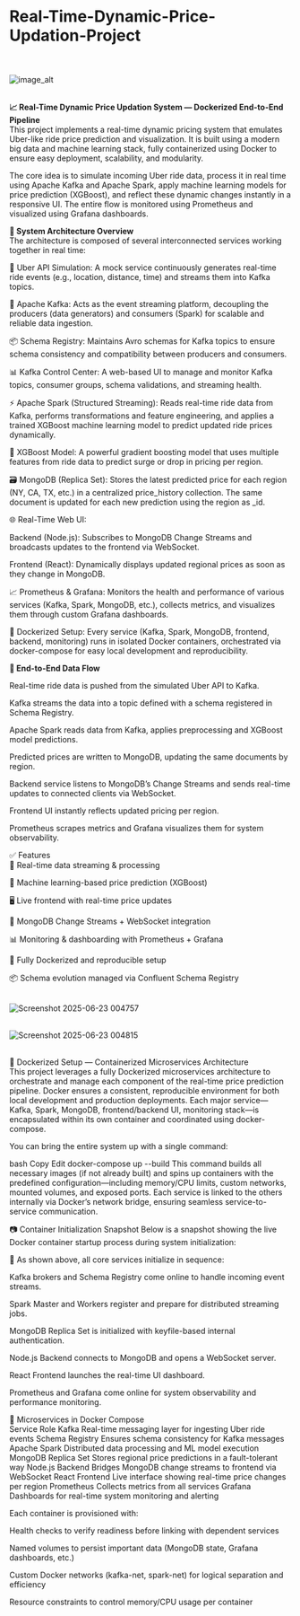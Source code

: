 # Real-Time-Dynamic-Price-Updation-Project<br><br>

![image_alt](https://github.com/aviral-dot/real-time-dynamic-price-updation-project/blob/main/real-time-dynamic-price.drawio.png?raw=true)<br><br>




**📈 Real-Time Dynamic Price Updation System — Dockerized End-to-End Pipeline**<br>
This project implements a real-time dynamic pricing system that emulates Uber-like ride price prediction and visualization. It is built using a modern big data and machine learning stack, fully containerized using Docker to ensure easy deployment, scalability, and modularity.

The core idea is to simulate incoming Uber ride data, process it in real time using Apache Kafka and Apache Spark, apply machine learning models for price prediction (XGBoost), and reflect these dynamic changes instantly in a responsive UI. The entire flow is monitored using Prometheus and visualized using Grafana dashboards.




**🧩 System Architecture Overview**<br>
The architecture is composed of several interconnected services working together in real time:

🚖 Uber API Simulation: A mock service continuously generates real-time ride events (e.g., location, distance, time) and streams them into Kafka topics.

🧵 Apache Kafka: Acts as the event streaming platform, decoupling the producers (data generators) and consumers (Spark) for scalable and reliable data ingestion.

📦 Schema Registry: Maintains Avro schemas for Kafka topics to ensure schema consistency and compatibility between producers and consumers.

📊 Kafka Control Center: A web-based UI to manage and monitor Kafka topics, consumer groups, schema validations, and streaming health.

⚡ Apache Spark (Structured Streaming): Reads real-time ride data from Kafka, performs transformations and feature engineering, and applies a trained XGBoost machine learning model to predict updated ride prices dynamically.

🤖 XGBoost Model: A powerful gradient boosting model that uses multiple features from ride data to predict surge or drop in pricing per region.

🗃️ MongoDB (Replica Set): Stores the latest predicted price for each region (NY, CA, TX, etc.) in a centralized price_history collection. The same document is updated for each new prediction using the region as _id.
<br>

🌐 Real-Time Web UI:<br>

Backend (Node.js): Subscribes to MongoDB Change Streams and broadcasts updates to the frontend via WebSocket.

Frontend (React): Dynamically displays updated regional prices as soon as they change in MongoDB.

📈 Prometheus & Grafana: Monitors the health and performance of various services (Kafka, Spark, MongoDB, etc.), collects metrics, and visualizes them through custom Grafana dashboards.

🐳 Dockerized Setup: Every service (Kafka, Spark, MongoDB, frontend, backend, monitoring) runs in isolated Docker containers, orchestrated via docker-compose for easy local development and reproducibility.



**🔄 End-to-End Data Flow**<br>

Real-time ride data is pushed from the simulated Uber API to Kafka.

Kafka streams the data into a topic defined with a schema registered in Schema Registry.

Apache Spark reads data from Kafka, applies preprocessing and XGBoost model predictions.

Predicted prices are written to MongoDB, updating the same documents by region.

Backend service listens to MongoDB’s Change Streams and sends real-time updates to connected clients via WebSocket.

Frontend UI instantly reflects updated pricing per region.

Prometheus scrapes metrics and Grafana visualizes them for system observability.


✅ Features<br>
🚀 Real-time data streaming & processing

🧠 Machine learning-based price prediction (XGBoost)

🖥️ Live frontend with real-time price updates

📡 MongoDB Change Streams + WebSocket integration

📊 Monitoring & dashboarding with Prometheus + Grafana

🐳 Fully Dockerized and reproducible setup

📦 Schema evolution managed via Confluent Schema Registry<br><br>




![Screenshot 2025-06-23 004757](https://github.com/user-attachments/assets/2e966768-1d38-4c86-babf-3ef6db8041f2)<br><br>

![Screenshot 2025-06-23 004815](https://github.com/user-attachments/assets/fa59dd6e-70c7-4ad8-9186-83014a3cb135)<br><br>

🐳 Dockerized Setup — Containerized Microservices Architecture<br>
This project leverages a fully Dockerized microservices architecture to orchestrate and manage each component of the real-time price prediction pipeline. Docker ensures a consistent, reproducible environment for both local development and production deployments. Each major service—Kafka, Spark, MongoDB, frontend/backend UI, monitoring stack—is encapsulated within its own container and coordinated using docker-compose.

You can bring the entire system up with a single command:

bash
Copy
Edit
docker-compose up --build
This command builds all necessary images (if not already built) and spins up containers with the predefined configuration—including memory/CPU limits, custom networks, mounted volumes, and exposed ports. Each service is linked to the others internally via Docker’s network bridge, ensuring seamless service-to-service communication.

📷 Container Initialization Snapshot
Below is a snapshot showing the live Docker container startup process during system initialization:


📌 As shown above, all core services initialize in sequence:

Kafka brokers and Schema Registry come online to handle incoming event streams.

Spark Master and Workers register and prepare for distributed streaming jobs.

MongoDB Replica Set is initialized with keyfile-based internal authentication.

Node.js Backend connects to MongoDB and opens a WebSocket server.

React Frontend launches the real-time UI dashboard.

Prometheus and Grafana come online for system observability and performance monitoring.

🧱 Microservices in Docker Compose<br>
Service	Role
Kafka	Real-time messaging layer for ingesting Uber ride events
Schema Registry	Ensures schema consistency for Kafka messages
Apache Spark	Distributed data processing and ML model execution
MongoDB Replica Set	Stores regional price predictions in a fault-tolerant way
Node.js Backend	Bridges MongoDB change streams to frontend via WebSocket
React Frontend	Live interface showing real-time price changes per region
Prometheus	Collects metrics from all services
Grafana	Dashboards for real-time system monitoring and alerting

Each container is provisioned with:

Health checks to verify readiness before linking with dependent services

Named volumes to persist important data (MongoDB state, Grafana dashboards, etc.)

Custom Docker networks (kafka-net, spark-net) for logical separation and efficiency

Resource constraints to control memory/CPU usage per container

<br>
<br>































